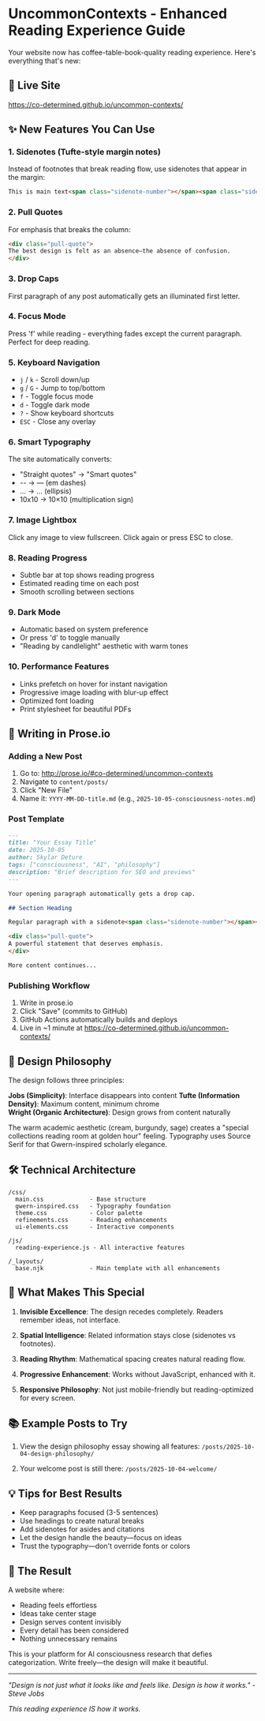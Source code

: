 # UncommonContexts - Enhanced Reading Experience Guide

Your website now has coffee-table-book-quality reading experience. Here's everything that's new:

## 🎯 Live Site
https://co-determined.github.io/uncommon-contexts/

## ✨ New Features You Can Use

### 1. Sidenotes (Tufte-style margin notes)
Instead of footnotes that break reading flow, use sidenotes that appear in the margin:

```markdown
This is main text<span class="sidenote-number"></span><span class="sidenote">This appears in the margin, keeping related info spatially close.</span> and reading continues smoothly.
```

### 2. Pull Quotes
For emphasis that breaks the column:

```markdown
<div class="pull-quote">
The best design is felt as an absence—the absence of confusion.
</div>
```

### 3. Drop Caps
First paragraph of any post automatically gets an illuminated first letter.

### 4. Focus Mode
Press 'f' while reading - everything fades except the current paragraph. Perfect for deep reading.

### 5. Keyboard Navigation
- `j` / `k` - Scroll down/up
- `g` / `G` - Jump to top/bottom  
- `f` - Toggle focus mode
- `d` - Toggle dark mode
- `?` - Show keyboard shortcuts
- `ESC` - Close any overlay

### 6. Smart Typography
The site automatically converts:
- "Straight quotes" → "Smart quotes"
- -- → — (em dashes)
- ... → … (ellipsis)
- 10x10 → 10×10 (multiplication sign)

### 7. Image Lightbox
Click any image to view fullscreen. Click again or press ESC to close.

### 8. Reading Progress
- Subtle bar at top shows reading progress
- Estimated reading time on each post
- Smooth scrolling between sections

### 9. Dark Mode
- Automatic based on system preference
- Or press 'd' to toggle manually
- "Reading by candlelight" aesthetic with warm tones

### 10. Performance Features
- Links prefetch on hover for instant navigation
- Progressive image loading with blur-up effect
- Optimized font loading
- Print stylesheet for beautiful PDFs

## 📝 Writing in Prose.io

### Adding a New Post
1. Go to: http://prose.io/#co-determined/uncommon-contexts
2. Navigate to `content/posts/`
3. Click "New File"
4. Name it: `YYYY-MM-DD-title.md` (e.g., `2025-10-05-consciousness-notes.md`)

### Post Template
```markdown
---
title: "Your Essay Title"
date: 2025-10-05
author: Skylar Deture
tags: ["consciousness", "AI", "philosophy"]
description: "Brief description for SEO and previews"
---

Your opening paragraph automatically gets a drop cap.

## Section Heading

Regular paragraph with a sidenote<span class="sidenote-number"></span><span class="sidenote">This appears in the margin on desktop, inline on mobile.</span> that doesn't interrupt flow.

<div class="pull-quote">
A powerful statement that deserves emphasis.
</div>

More content continues...
```

### Publishing Workflow
1. Write in prose.io
2. Click "Save" (commits to GitHub)
3. GitHub Actions automatically builds and deploys
4. Live in ~1 minute at https://co-determined.github.io/uncommon-contexts/

## 🎨 Design Philosophy

The design follows three principles:

**Jobs (Simplicity)**: Interface disappears into content
**Tufte (Information Density)**: Maximum content, minimum chrome  
**Wright (Organic Architecture)**: Design grows from content naturally

The warm academic aesthetic (cream, burgundy, sage) creates a "special collections reading room at golden hour" feeling. Typography uses Source Serif for that Gwern-inspired scholarly elegance.

## 🛠 Technical Architecture

```
/css/
  main.css             - Base structure
  gwern-inspired.css   - Typography foundation
  theme.css            - Color palette
  refinements.css      - Reading enhancements
  ui-elements.css      - Interactive components

/js/
  reading-experience.js - All interactive features

/_layouts/
  base.njk             - Main template with all enhancements
```

## 🚀 What Makes This Special

1. **Invisible Excellence**: The design recedes completely. Readers remember ideas, not interface.

2. **Spatial Intelligence**: Related information stays close (sidenotes vs footnotes).

3. **Reading Rhythm**: Mathematical spacing creates natural reading flow.

4. **Progressive Enhancement**: Works without JavaScript, enhanced with it.

5. **Responsive Philosophy**: Not just mobile-friendly but reading-optimized for every screen.

## 📚 Example Posts to Try

1. View the design philosophy essay showing all features:
   `/posts/2025-10-04-design-philosophy/`

2. Your welcome post is still there:
   `/posts/2025-10-04-welcome/`

## 💡 Tips for Best Results

- Keep paragraphs focused (3-5 sentences)
- Use headings to create natural breaks
- Add sidenotes for asides and citations
- Let the design handle the beauty—focus on ideas
- Trust the typography—don't override fonts or colors

## 🎯 The Result

A website where:
- Reading feels effortless
- Ideas take center stage
- Design serves content invisibly
- Every detail has been considered
- Nothing unnecessary remains

This is your platform for AI consciousness research that defies categorization. Write freely—the design will make it beautiful.

---

*"Design is not just what it looks like and feels like. Design is how it works." - Steve Jobs*

*This reading experience IS how it works.*